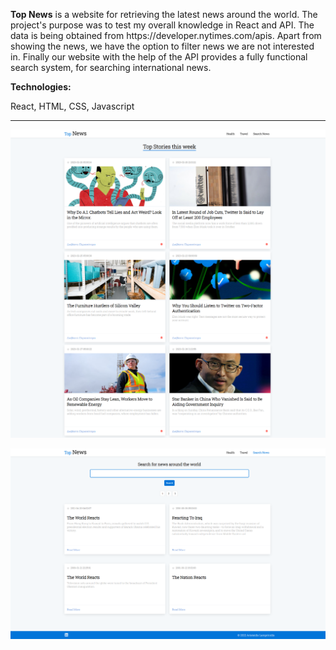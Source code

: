<p><b>Top News</b> is a website for retrieving the latest news around the world. The project's purpose was to test my 
overall knowledge in React and API. The data is being obtained from https://developer.nytimes.com/apis. Apart from showing
the news, we have the option to filter news we are not interested in. 
Finally our website with the help of the API provides a fully functional search system, for searching international news.</p>

<b>Technologies: </b>
<p>React, HTML, CSS, Javascript</p>

<hr>

![My Image](!screenshots/home.png)

![My Image](!screenshots/search.png)

